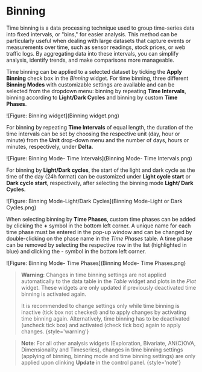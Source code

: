 # Binning

Time binning is a data processing technique used to group time-series data into fixed intervals, or "bins," for easier analysis.
This method can be particularly useful when dealing with large datasets that capture events or measurements over time, such as sensor readings, stock prices, or web traffic logs.
By aggregating data into these intervals, you can simplify analysis, identify trends, and make comparisons more manageable.

Time binning can be applied to a selected dataset by ticking the **Apply Binning** check box in the _Binning_ widget.
For time binning, three different **Binning Modes** with customizable settings are available and can be selected from the dropdown menu: binning by repeating **Time Intervals**, binning according to **Light/Dark Cycles** and binning by custom **Time Phases**.

![Figure: Binning widget](Binning widget.png)

For binning by repeating **Time Intervals** of equal length, the duration of the time intervals can be set by choosing the respective unit (day, hour or minute) from the **Unit** drop-down menu and the number of days, hours or minutes, respectively, under **Delta**.

![Figure: Binning Mode- Time Intervals](Binning Mode- Time Intervals.png)

For binning by **Light/Dark cycles**, the start of the light and dark cycle as the time of the day (24h format) can be customized under **Light cycle start** or **Dark cycle start**, respectively, after selecting the binning mode **Light/ Dark Cycles.**

![Figure: Binning Mode-Light/Dark Cycles](Binning Mode-Light or Dark Cycles.png)

When selecting binning by **Time Phases**, custom time phases can be added by clicking the **+** symbol in the bottom left corner.
A unique name for each time phase must be entered in the pop-up window and can be changed by double-clicking on the phase name in the _Time Phases_ table.
A time phase can be removed by selecting the respective row in the list (highlighted in blue) and clicking the **-** symbol in the bottom left corner.

![Figure: Binning Mode- Time Phases](Binning Mode- Time Phases.png)

> **Warning**: Changes in time binning settings are not applied automatically to the data table in the _Table_ widget and plots in the _Plot_ widget.
> These widgets are only updated if previously deactivated time binning is activated again. 
> 
> It is recommended to change settings only while time binning is inactive (tick box not checked) and to apply changes by activating time binning again.
> Alternatively, time binning has to be deactivated (uncheck tick box) and activated (check tick box) again to apply changes.
{style='warning'}

> **Note**: For all other analysis widgets (Exploration, Bivariate, AN(C)OVA, Dimensionality and Timeseries), changes in time binning settings (applying of binning, binning mode and time binning settings) are only applied upon clinking **Update** in the control panel.
{style='note'}

